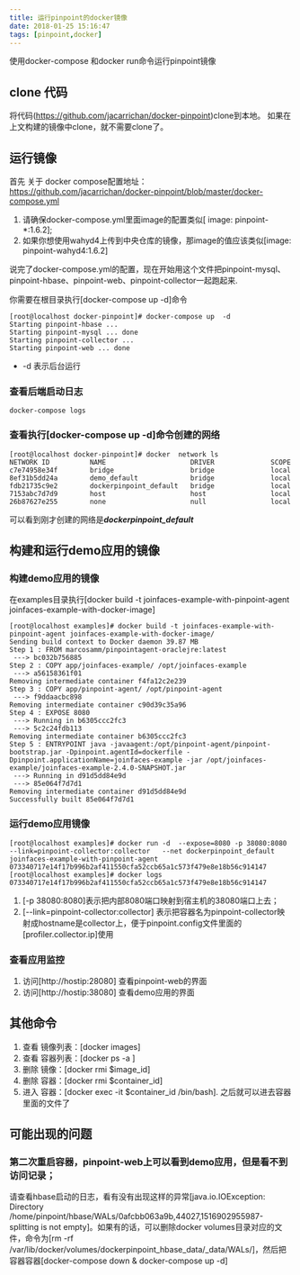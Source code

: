 ```yaml
---
title: 运行pinpoint的docker镜像
date: 2018-01-25 15:16:47
tags: [pinpoint,docker]
---
```

使用docker-compose 和docker run命令运行pinpoint镜像

  <!-- more -->
## clone 代码
将代码(https://github.com/jacarrichan/docker-pinpoint)clone到本地。
如果在上文构建的镜像中clone，就不需要clone了。

##  运行镜像
首先
关于 docker compose配置地址：
https://github.com/jacarrichan/docker-pinpoint/blob/master/docker-compose.yml

1. 请确保docker-compose.yml里面image的配置类似[ image: pinpoint-*:1.6.2]; 
1. 如果你想使用wahyd4上传到中央仓库的镜像，那image的值应该类似[image: pinpoint-wahyd4:1.6.2]


说完了docker-compose.yml的配置，现在开始用这个文件把pinpoint-mysql、pinpoint-hbase、pinpoint-web、pinpoint-collector一起跑起来.

你需要在根目录执行[docker-compose up  -d]命令

```
[root@localhost docker-pinpoint]# docker-compose up  -d
Starting pinpoint-hbase ... 
Starting pinpoint-mysql ... done
Starting pinpoint-collector ... 
Starting pinpoint-web ... done
```

* -d 表示后台运行

### 查看后端启动日志

```
docker-compose logs
```

### 查看执行[docker-compose up  -d]命令创建的网络

```
[root@localhost docker-pinpoint]# docker  network ls
NETWORK ID          NAME                     DRIVER              SCOPE
c7e74958e34f        bridge                   bridge              local               
8ef31b5dd24a        demo_default             bridge              local               
fdb21735c9e2        dockerpinpoint_default   bridge              local               
7153abc7d7d9        host                     host                local               
26b87627e255        none                     null                local  

```

可以看到刚才创建的网络是***dockerpinpoint_default***

## 构建和运行demo应用的镜像

### 构建demo应用的镜像

在examples目录执行[docker build -t joinfaces-example-with-pinpoint-agent joinfaces-example-with-docker-image]

```
[root@localhost examples]# docker build -t joinfaces-example-with-pinpoint-agent joinfaces-example-with-docker-image/
Sending build context to Docker daemon 39.87 MB
Step 1 : FROM marcosamm/pinpointagent-oraclejre:latest
 ---> bc032b756885
Step 2 : COPY app/joinfaces-example/ /opt/joinfaces-example
 ---> a56158361f01
Removing intermediate container f4fa12c2e239
Step 3 : COPY app/pinpoint-agent/ /opt/pinpoint-agent
 ---> f9ddaacbc898
Removing intermediate container c90d39c35a96
Step 4 : EXPOSE 8080
 ---> Running in b6305ccc2fc3
 ---> 5c2c24fdb113
Removing intermediate container b6305ccc2fc3
Step 5 : ENTRYPOINT java -javaagent:/opt/pinpoint-agent/pinpoint-bootstrap.jar -Dpinpoint.agentId=dockerfile -Dpinpoint.applicationName=joinfaces-example -jar /opt/joinfaces-example/joinfaces-example-2.4.0-SNAPSHOT.jar
 ---> Running in d91d5dd84e9d
 ---> 85e064f7d7d1
Removing intermediate container d91d5dd84e9d
Successfully built 85e064f7d7d1
```
### 运行demo应用镜像

```
[root@localhost examples]# docker run -d  --expose=8080 -p 38080:8080 --link=pinpoint-collector:collector   --net dockerpinpoint_default joinfaces-example-with-pinpoint-agent
073340717e14f17b996b2af411550cfa52ccb65a1c573f479e8e18b56c914147
[root@localhost examples]# docker logs 073340717e14f17b996b2af411550cfa52ccb65a1c573f479e8e18b56c914147

```

1. [-p 38080:8080]表示把内部8080端口映射到宿主机的38080端口上去；
1. [--link=pinpoint-collector:collector]   表示把容器名为pinpoint-collector映射成hostname是collector上，便于pinpoint.config文件里面的[profiler.collector.ip]使用

###  查看应用监控

1. 访问[http://hostip:28080] 查看pinpoint-web的界面
1. 访问[http://hostip:38080] 查看demo应用的界面

##  其他命令

1. 查看 镜像列表：[docker images]
1. 查看 容器列表：[docker ps -a ]
1. 删除 镜像：[docker rmi  $image_id]
1. 删除 容器：[docker rmi  $container_id]
1. 进入 容器：[docker exec -it   $container_id /bin/bash]. 之后就可以进去容器里面的文件了

## 可能出现的问题

### 第二次重启容器，pinpoint-web上可以看到demo应用，但是看不到访问记录；

请查看hbase启动的日志，看有没有出现这样的异常[java.io.IOException: Directory /home/pinpoint/hbase/WALs/0afcbb063a9b,44027,1516902955987-splitting is not empty]。如果有的话，可以删除docker volumes目录对应的文件，命令为[rm -rf  /var/lib/docker/volumes/dockerpinpoint_hbase_data/_data/WALs/]，然后把容器容器[docker-compose down & docker-compose up -d]
